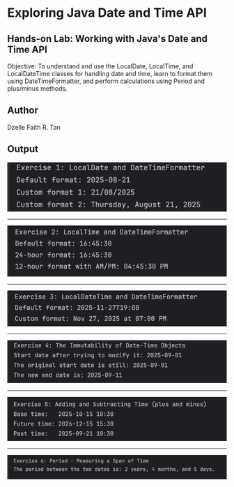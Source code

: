 # Exploring Java Date and Time API
## Hands-on Lab: Working with Java's Date and Time API

Objective: To understand and use the LocalDate, LocalTime, and LocalDateTime classes for handling date and time, learn to format them using DateTimeFormatter, and perform calculations using Period and plus/minus methods.

## Author
Dzelle Faith R. Tan

## Output
![exer1](./screenshots/exer1.png)

---
![exer2](./screenshots/exer2.png)

---
![exer3](./screenshots/exer3.png)

---
![exer4](./screenshots/exer4.png)

---
![exer5](./screenshots/exer5.png)

---
![exer6](./screenshots/exer6.png)
